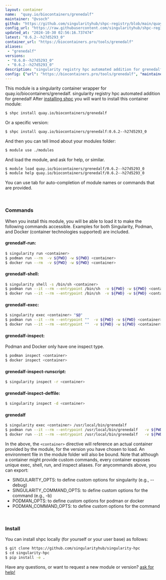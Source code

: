 ```yaml
---
layout: container
name:  "quay.io/biocontainers/grenedalf"
maintainer: "@vsoch"
github: "https://github.com/singularityhub/shpc-registry/blob/main/quay.io/biocontainers/grenedalf/container.yaml"
config_url: "https://raw.githubusercontent.com/singularityhub/shpc-registry/main/quay.io/biocontainers/grenedalf/container.yaml"
updated_at: "2024-10-30 02:56:16.737474"
latest: "0.6.2--h27d5293_0"
container_url: "https://biocontainers.pro/tools/grenedalf"
aliases:
 - "grenedalf"
versions:
 - "0.6.0--h27d5293_0"
 - "0.6.2--h27d5293_0"
description: "singularity registry hpc automated addition for grenedalf"
config: {"url": "https://biocontainers.pro/tools/grenedalf", "maintainer": "@vsoch", "description": "singularity registry hpc automated addition for grenedalf", "latest": {"0.6.2--h27d5293_0": "sha256:b22ed3e8813460e315f7edb101ff7013053dd370bc5a9c7585748543ab5dc945"}, "tags": {"0.6.0--h27d5293_0": "sha256:4dba68a89f6c839edac33bb5844e68ae183f41cb15188475d5ad30a17b0a9a4c", "0.6.2--h27d5293_0": "sha256:b22ed3e8813460e315f7edb101ff7013053dd370bc5a9c7585748543ab5dc945"}, "docker": "quay.io/biocontainers/grenedalf", "aliases": {"grenedalf": "/usr/local/bin/grenedalf"}}
---
```


This module is a singularity container wrapper for quay.io/biocontainers/grenedalf.
singularity registry hpc automated addition for grenedalf
After [installing shpc](#install) you will want to install this container module:


```bash
$ shpc install quay.io/biocontainers/grenedalf
```

Or a specific version:

```bash
$ shpc install quay.io/biocontainers/grenedalf:0.6.2--h27d5293_0
```

And then you can tell lmod about your modules folder:

```bash
$ module use ./modules
```

And load the module, and ask for help, or similar.

```bash
$ module load quay.io/biocontainers/grenedalf/0.6.2--h27d5293_0
$ module help quay.io/biocontainers/grenedalf/0.6.2--h27d5293_0
```

You can use tab for auto-completion of module names or commands that are provided.

<br>

### Commands

When you install this module, you will be able to load it to make the following commands accessible.
Examples for both Singularity, Podman, and Docker (container technologies supported) are included.

#### grenedalf-run:

```bash
$ singularity run <container>
$ podman run --rm  -v ${PWD} -w ${PWD} <container>
$ docker run --rm  -v ${PWD} -w ${PWD} <container>
```

#### grenedalf-shell:

```bash
$ singularity shell -s /bin/sh <container>
$ podman run --it --rm --entrypoint /bin/sh  -v ${PWD} -w ${PWD} <container>
$ docker run --it --rm --entrypoint /bin/sh  -v ${PWD} -w ${PWD} <container>
```

#### grenedalf-exec:

```bash
$ singularity exec <container> "$@"
$ podman run --it --rm --entrypoint ""  -v ${PWD} -w ${PWD} <container> "$@"
$ docker run --it --rm --entrypoint ""  -v ${PWD} -w ${PWD} <container> "$@"
```

#### grenedalf-inspect:

Podman and Docker only have one inspect type.

```bash
$ podman inspect <container>
$ docker inspect <container>
```

#### grenedalf-inspect-runscript:

```bash
$ singularity inspect -r <container>
```

#### grenedalf-inspect-deffile:

```bash
$ singularity inspect -d <container>
```


#### grenedalf

```bash
$ singularity exec <container> /usr/local/bin/grenedalf
$ podman run --it --rm --entrypoint /usr/local/bin/grenedalf   -v ${PWD} -w ${PWD} <container> -c " $@"
$ docker run --it --rm --entrypoint /usr/local/bin/grenedalf   -v ${PWD} -w ${PWD} <container> -c " $@"
```



In the above, the `<container>` directive will reference an actual container provided
by the module, for the version you have chosen to load. An environment file in the
module folder will also be bound. Note that although a container
might provide custom commands, every container exposes unique exec, shell, run, and
inspect aliases. For anycommands above, you can export:

 - SINGULARITY_OPTS: to define custom options for singularity (e.g., --debug)
 - SINGULARITY_COMMAND_OPTS: to define custom options for the command (e.g., -b)
 - PODMAN_OPTS: to define custom options for podman or docker
 - PODMAN_COMMAND_OPTS: to define custom options for the command

<br>

### Install

You can install shpc locally (for yourself or your user base) as follows:

```bash
$ git clone https://github.com/singularityhub/singularity-hpc
$ cd singularity-hpc
$ pip install -e .
```

Have any questions, or want to request a new module or version? [ask for help!](https://github.com/singularityhub/singularity-hpc/issues)